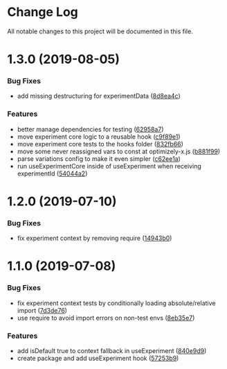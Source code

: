 # Change Log

All notable changes to this project will be documented in this file.

<a name="1.3.0"></a>
# 1.3.0 (2019-08-05)


### Bug Fixes

* add missing destructuring for experimentData ([8d8ea4c](https://github.com/SUI-Components/schibsted-spain-components/commit/8d8ea4c))


### Features

* better manage dependencies for testing ([62958a7](https://github.com/SUI-Components/schibsted-spain-components/commit/62958a7))
* move experiment core logic to a reusable hook ([c9f89e1](https://github.com/SUI-Components/schibsted-spain-components/commit/c9f89e1))
* move experiment core tests to the hooks folder ([832fb66](https://github.com/SUI-Components/schibsted-spain-components/commit/832fb66))
* move some never reassigned vars to const at optimizely-x.js ([b881f99](https://github.com/SUI-Components/schibsted-spain-components/commit/b881f99))
* parse variations config to make it even simpler ([c62ee1a](https://github.com/SUI-Components/schibsted-spain-components/commit/c62ee1a))
* run useExperimentCore inside of useExperiment when receiving experimentId ([54044a2](https://github.com/SUI-Components/schibsted-spain-components/commit/54044a2))



<a name="1.2.0"></a>
# 1.2.0 (2019-07-10)


### Bug Fixes

* fix experiment context by removing require ([14943b0](https://github.com/SUI-Components/schibsted-spain-components/commit/14943b0))



<a name="1.1.0"></a>
# 1.1.0 (2019-07-08)


### Bug Fixes

* fix experiment context tests by conditionally loading absolute/relative import ([7d3de76](https://github.com/SUI-Components/schibsted-spain-components/commit/7d3de76))
* use require to avoid import errors on non-test envs ([8eb35e7](https://github.com/SUI-Components/schibsted-spain-components/commit/8eb35e7))


### Features

* add isDefault true to context fallback in useExperiment ([840e9d9](https://github.com/SUI-Components/schibsted-spain-components/commit/840e9d9))
* create package and add useExperiment hook ([57253b9](https://github.com/SUI-Components/schibsted-spain-components/commit/57253b9))



